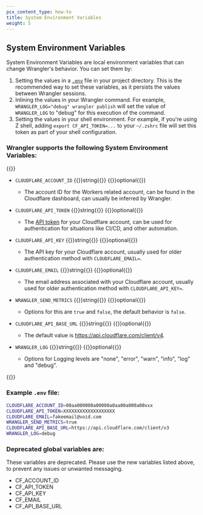 ```yaml
---
pcx_content_type: how-to
title: System Environment Variables
weight: 5
---
```


## System Environment Variables

System Environment Variables are local environment variables that can change Wrangler's behavior. You can set them by:

1. Setting the values in a [`.env`](http://localhost:1313/workers/wrangler/system-environment-variables/#examples-in-env-file) file in your project directory. This is the recommended way to set these variables, as it persists the values between Wrangler sessions.
2. Inlining the values in your Wrangler command. For example, `WRANGLER_LOG="debug" wrangler publish` will set the value of `WRANGLER_LOG` to "debug" for this execution of the command.
3. Setting the values in your shell environment. For example, if you're using Z shell, adding `export CF_API_TOKEN=...` to your `~/.zshrc`  file will set this token as part of your shell configuration.

### Wrangler supports the following System Environment Variables:

{{<definitions>}}

- `CLOUDFLARE_ACCOUNT_ID` {{<type>}}string{{</type>}} {{<prop-meta>}}optional{{</prop-meta>}}

  - The account ID for the Workers related account, can be found in the Cloudflare dashboard, can usually be inferred by Wrangler.

- `CLOUDFLARE_API_TOKEN` {{<type>}}string{{</type>}} {{<prop-meta>}}optional{{</prop-meta>}}

  - The [API token](https://developers.cloudflare.com/api/get-started/create-token/) for your Cloudflare account, can be used for authentication for situations like CI/CD, and other automation.

- `CLOUDFLARE_API_KEY` {{<type>}}string{{</type>}} {{<prop-meta>}}optional{{</prop-meta>}}

  - The API key for your Cloudflare account, usually used for older authentication method with `CLOUDFLARE_EMAIL=`.

- `CLOUDFLARE_EMAIL` {{<type>}}string{{</type>}} {{<prop-meta>}}optional{{</prop-meta>}}

  - The email address associated with your Cloudflare account, usually used for older authentication method with `CLOUDFLARE_API_KEY=`.

- `WRANGLER_SEND_METRICS` {{<type>}}string{{</type>}} {{<prop-meta>}}optional{{</prop-meta>}}

  - Options for this are `true` and `false`, the default behavior is `false`.

- `CLOUDFLARE_API_BASE_URL` {{<type>}}string{{</type>}} {{<prop-meta>}}optional{{</prop-meta>}}

  - The default value is https://api.cloudflare.com/client/v4.

- `WRANGLER_LOG` {{<type>}}string{{</type>}} {{<prop-meta>}}optional{{</prop-meta>}}

  - Options for Logging levels are "none", "error", "warn", "info", "log" and "debug".

{{</definitions>}}

### Example `.env` file:

```bash
CLOUDFLARE_ACCOUNT_ID=00aa000000a00000a0aa00a000a00xxx
CLOUDFLARE_API_TOKEN=XXXXXXXXXXXXXXXXXXX
CLOUDFLARE_EMAIL=fakeemail@void.com
WRANGLER_SEND_METRICS=true
CLOUDFLARE_API_BASE_URL=https://api.cloudflare.com/client/v3
WRANGLER_LOG=debug
```

### Deprecated global variables are:

These variables are deprecated. Please use the new variables listed above, to prevent any issues or unwanted messaging.

- CF_ACCOUNT_ID
- CF_API_TOKEN
- CF_API_KEY
- CF_EMAIL
- CF_API_BASE_URL
